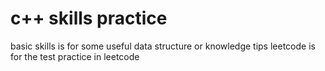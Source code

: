 # c++ skills practice
basic skills is for some useful data structure or knowledge tips
leetcode is for the test practice in leetcode